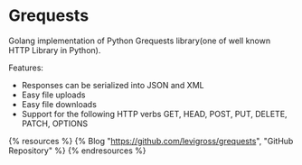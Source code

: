 # Grequests


Golang implementation of Python Grequests library(one of well known HTTP Library in Python). 

Features:
- Responses can be serialized into JSON and XML
- Easy file uploads
- Easy file downloads
- Support for the following HTTP verbs GET, HEAD, POST, PUT, DELETE, PATCH, OPTIONS

{% resources %}
  {% Blog "https://github.com/levigross/grequests", "GitHub Repository" %}
{% endresources %}